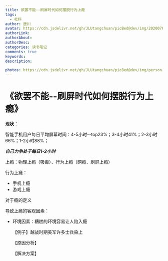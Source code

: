 ```yaml
---
title: 欲罢不能--刷屏时代如何摆脱行为上瘾
tags:
  - 社科
author: 唐川
avatar: https://cdn.jsdelivr.net/gh/JLUtangchuan/picBed@dev/img/20200704232008.jpg
authorLink: 
authorAbout: 
authorDesc: 
categories: 读书笔记
comments: true
keywords: 
description: 

photos: https://cdn.jsdelivr.net/gh/JLUtangchuan/picBed@dev/img/person-reading-a-book-1741230.jpg
---
```


# 《欲罢不能--刷屏时代如何摆脱行为上瘾》

**现状**：

智能手机用户每日平均屏幕时间：4-5小时--top23%；3-4小时41%；2-3小时66%；1-2小时88%；

***自己力争处于每日1-2小时***



上瘾：物理上瘾（吸毒）、行为上瘾（网瘾、刷屏上瘾）

行为上瘾：

- 手机上瘾
- 游戏上瘾

对于瘾的定义

导致上瘾的客观因素：

- 环境因素：糟糕的环境容易让人陷入瘾

   【例子】越战时期美军许多士兵染上

   【原因分析】

   【解决方案】